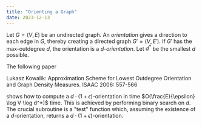 ```yaml
---
title: "Orienting a Graph"
date: 2023-12-13
---
```


Let $G = (V, E)$ be an undirected graph. An *orientation* gives a direction to each edge in $G$, thereby creating a directed graph $G' = (V, E')$. If $G'$ has the max-outdegree $d$, the orientation is a $d$-*orientation*. Let $d^*$ be the smallest $d$ possible. 

The following paper 

Lukasz Kowalik: Approximation Scheme for Lowest Outdegree Orientation and Graph Density Measures. ISAAC 2006: 557-566

shows how to compute a $d \cdot (1 + \epsilon)$-orientation in time $O(\frac{E}{\epsilon} \log V \log d^*)$ time. This is achieved by performing binary search on $d$. The crucial subroutine is a "test" function which, assuming the existence of a $d$-orientation, returns a $d \cdot (1+\epsilon)$-orientation.   
